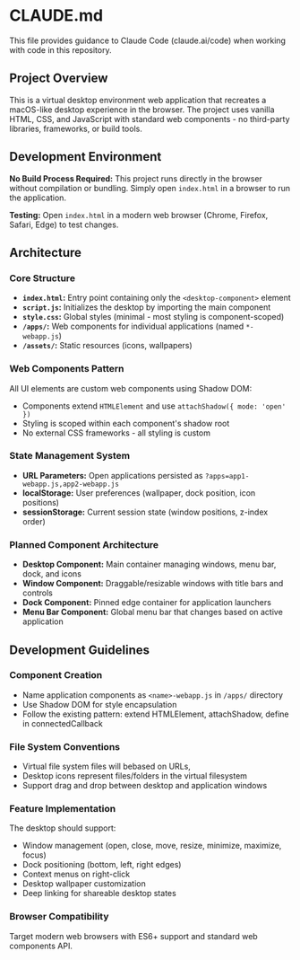 # CLAUDE.md

This file provides guidance to Claude Code (claude.ai/code) when working with code in this repository.

## Project Overview

This is a virtual desktop environment web application that recreates a macOS-like desktop experience in the browser. The project uses vanilla HTML, CSS, and JavaScript with standard web components - no third-party libraries, frameworks, or build tools.

## Development Environment

**No Build Process Required:** This project runs directly in the browser without compilation or bundling. Simply open `index.html` in a browser to run the application.

**Testing:** Open `index.html` in a modern web browser (Chrome, Firefox, Safari, Edge) to test changes.

## Architecture

### Core Structure
- **`index.html`:** Entry point containing only the `<desktop-component>` element
- **`script.js`:** Initializes the desktop by importing the main component
- **`style.css`:** Global styles (minimal - most styling is component-scoped)
- **`/apps/`:** Web components for individual applications (named `*-webapp.js`)
- **`/assets/`:** Static resources (icons, wallpapers)

### Web Components Pattern
All UI elements are custom web components using Shadow DOM:
- Components extend `HTMLElement` and use `attachShadow({ mode: 'open' })`
- Styling is scoped within each component's shadow root
- No external CSS frameworks - all styling is custom

### State Management System
- **URL Parameters:** Open applications persisted as `?apps=app1-webapp.js,app2-webapp.js`
- **localStorage:** User preferences (wallpaper, dock position, icon positions)
- **sessionStorage:** Current session state (window positions, z-index order)

### Planned Component Architecture
- **Desktop Component:** Main container managing windows, menu bar, dock, and icons
- **Window Component:** Draggable/resizable windows with title bars and controls
- **Dock Component:** Pinned edge container for application launchers
- **Menu Bar Component:** Global menu bar that changes based on active application

## Development Guidelines

### Component Creation
- Name application components as `<name>-webapp.js` in `/apps/` directory
- Use Shadow DOM for style encapsulation
- Follow the existing pattern: extend HTMLElement, attachShadow, define in connectedCallback

### File System Conventions
- Virtual file system files will bebased on URLs, 
- Desktop icons represent files/folders in the virtual filesystem
- Support drag and drop between desktop and application windows

### Feature Implementation
The desktop should support:
- Window management (open, close, move, resize, minimize, maximize, focus)
- Dock positioning (bottom, left, right edges)
- Context menus on right-click
- Desktop wallpaper customization
- Deep linking for shareable desktop states

### Browser Compatibility
Target modern web browsers with ES6+ support and standard web components API.
